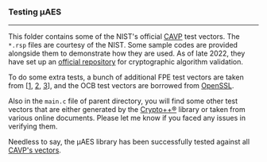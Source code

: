 ### Testing µAES
---
This folder contains some of the NIST's official [CAVP](https://csrc.nist.gov/Projects/cryptographic-algorithm-validation-program/cavp-testing-block-cipher-modes) test vectors. The `*.rsp` files are courtesy of the NIST. Some sample codes are provided alongside them to demonstrate how they are used. As of late 2022, they have set up an [official repository](https://github.com/usnistgov/ACVP-Server) for cryptographic algorithm validation.

To do some extra tests, a bunch of additional FPE test vectors are taken from [[1](https://github.com/ubiqsecurity/ubiq-fpe-c/tree/master/src/test), [2](https://github.com/mysto/python-fpe/tree/main/ff3), [3](https://github.com/0NG/Format-Preserving-Encryption)], and the OCB test vectors are borrowed from [OpenSSL](https://github.com/openssl/openssl/blob/5a7bc0be97dee9ac715897fe8180a08e211bc6ea/test/evpciph.txt).

Also in the `main.c` file of parent directory, you will find some other test vectors that are either generated by the [Crypto++®](https://www.cryptopp.com) library or taken from various online documents. Please let me know if you faced any issues in verifying them.

Needless to say, the µAES library has been successfully tested against all [CAVP's vectors](https://csrc.nist.gov/Projects/cryptographic-algorithm-validation-program/cavp-testing-block-cipher-modes).
